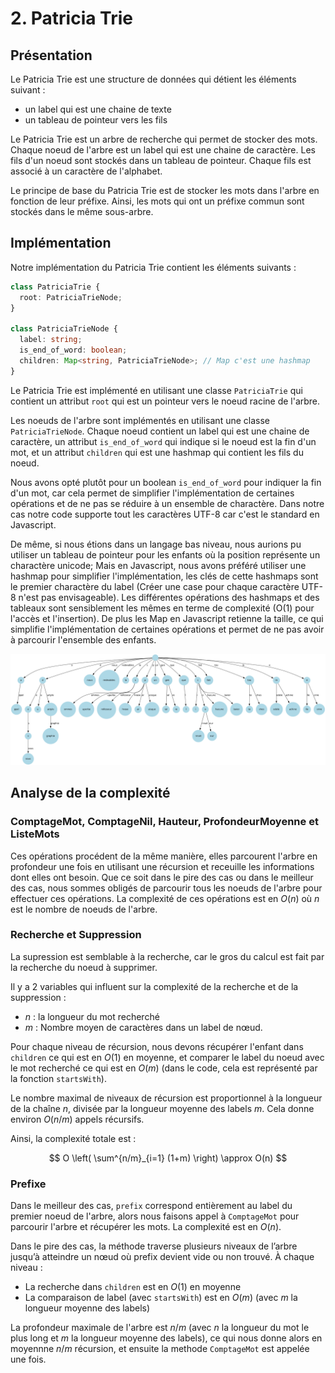 # 2. Patricia Trie


## Présentation


Le Patricia Trie est une structure de données qui détient les éléments suivant :

- un label qui est une chaine de texte
- un tableau de pointeur vers les fils

Le Patricia Trie est un arbre de recherche qui permet de stocker des mots. Chaque noeud de l'arbre est un label qui est une chaine de caractère. Les fils d'un noeud sont stockés dans un tableau de pointeur. Chaque fils est associé à un caractère de l'alphabet.

Le principe de base du Patricia Trie est de stocker les mots dans l'arbre en fonction de leur préfixe. Ainsi, les mots qui ont un préfixe commun sont stockés dans le même sous-arbre.


## Implémentation


Notre implémentation du Patricia Trie contient les éléments suivants :

```typescript
class PatriciaTrie {
  root: PatriciaTrieNode;
}

class PatriciaTrieNode {
  label: string;
  is_end_of_word: boolean;
  children: Map<string, PatriciaTrieNode>; // Map c'est une hashmap
}
```

Le Patricia Trie est implémenté en utilisant une classe `PatriciaTrie` qui contient un attribut `root` qui est un pointeur vers le noeud racine de l'arbre.

Les noeuds de l'arbre sont implémentés en utilisant une classe `PatriciaTrieNode`. Chaque noeud contient un label qui est une chaine de caractère, un attribut `is_end_of_word` qui indique si le noeud est la fin d'un mot, et un attribut `children` qui est une hashmap qui contient les fils du noeud.

Nous avons opté plutôt pour un boolean `is_end_of_word` pour indiquer la fin d'un mot, car cela permet de simplifier l'implémentation de certaines opérations et de ne pas se réduire à un ensemble de charactère. Dans notre cas notre code supporte tout les caractères UTF-8 car c'est le standard en Javascript.

De même, si nous étions dans un langage bas niveau, nous aurions pu utiliser un tableau de pointeur pour les enfants où la position représente un charactère unicode; Mais en Javascript, nous avons préféré utiliser une hashmap pour simplifier l'implémentation, les clés de cette hashmaps sont le premier charactère du label (Créer une case pour chaque caractère UTF-8 n'est pas envisageable). Les différentes opérations des hashmaps et des tableaux sont sensiblement les mêmes en terme de complexité (O(1) pour l'accès et l'insertion). De plus les Map en Javascript retienne la taille, ce qui simplifie l'implémentation de certaines opérations et permet de ne pas avoir à parcourir l'ensemble des enfants.


![Arbre représentant l'exemple de base avec un Patricia Trie](./imgs/exemple_base_patricia_trie.png)


## Analyse de la complexité

### ComptageMot, ComptageNil, Hauteur, ProfondeurMoyenne et ListeMots

Ces opérations procédent de la même manière, elles parcourent l'arbre en profondeur une fois en utilisant une récursion et receuille les informations dont elles ont besoin. 
Que ce soit dans le pire des cas ou dans le meilleur des cas, nous sommes obligés de parcourir tous les noeuds de l'arbre pour effectuer ces opérations. 
La complexité de ces opérations est en $O(n)$ où $n$ est le nombre de noeuds de l'arbre.


### Recherche et Suppression

La supression est semblable à la recherche, car le gros du calcul est fait par la recherche du noeud à supprimer.

Il y a 2 variables qui influent sur la complexité de la recherche et de la suppression :

- $n$ : la longueur du mot recherché
- $m$ : Nombre moyen de caractères dans un label de nœud.

Pour chaque niveau de récursion, nous devons récupérer l'enfant dans `children` ce qui est en $O(1)$ en moyenne, et comparer le label du noeud avec le mot recherché ce qui est en $O(m)$ (dans le code, cela est représenté par la fonction `startsWith`). 

Le nombre maximal de niveaux de récursion est proportionnel à la longueur de la chaîne $n$, divisée par la longueur moyenne des labels $m$. Cela donne environ $O(n/m)$ appels récursifs.

Ainsi, la complexité totale est : 

$$ O \left( \sum^{n/m}_{i=1} (1+m) \right) \approx O(n) $$

### Prefixe

Dans le meilleur des cas, `prefix` correspond entièrement au label du premier noeud de l'arbre, alors nous faisons appel à `ComptageMot` pour parcourir l'arbre et récupérer les mots. La complexité est en $O(n)$.

Dans le pire des cas, la méthode traverse plusieurs niveaux de l’arbre jusqu’à atteindre un nœud où prefix devient vide ou non trouvé. À chaque niveau :
- La recherche dans `children` est en $O(1)$ en moyenne
- La comparaison de label (avec `startsWith`) est en $O(m)$ (avec $m$ la longueur moyenne des labels)

La profondeur maximale de l'arbre est $n/m$ (avec $n$ la longueur du mot le plus long et $m$ la longueur moyenne des labels), ce qui nous donne alors en moyennne $n/m$ récursion, et ensuite la methode `ComptageMot` est appelée une fois.

